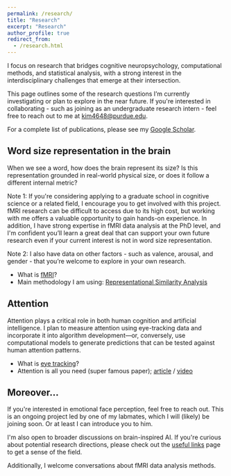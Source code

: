 ```yaml
---
permalink: /research/
title: "Research"
excerpt: "Research"
author_profile: true
redirect_from: 
  - /research.html
---
```


I focus on research that bridges cognitive neuropsychology, computational methods, and statistical analysis, with a strong interest in the interdisciplinary challenges that emerge at their intersection.

This page outlines some of the research questions I’m currently investigating or plan to explore in the near future. If you're interested in collaborating - such as joining as an undergraduate research intern - feel free to reach out to me at kim4648@purdue.edu.

For a complete list of publications, please see my [Google Scholar](https://scholar.google.com/citations?user=c0PqBXwAAAAJ&hl=en).


## Word size representation in the brain
When we see a word, how does the brain represent its size? Is this representation grounded in real-world physical size, or does it follow a different internal metric?

Note 1: If you're considering applying to a graduate school in cognitive science or a related field, I encourage you to get involved with this project. fMRI research can be difficult to access due to its high cost, but working with me offers a valuable opportunity to gain hands-on experience. In addition, I have strong expertise in fMRI data analysis at the PhD level, and I'm confident you’ll learn a great deal that can support your own future research even if your current interest is not in word size representation.

Note 2: I also have data on other factors - such as valence, arousal, and gender - that you’re welcome to explore in your own research.

* What is [fMRI](https://www.youtube.com/watch?v=rJjHjnzmvDI)?
* Main methodology I am using: [Representational Similarity Analysis](https://www.frontiersin.org/journals/systems-neuroscience/articles/10.3389/neuro.06.004.2008/full)


## Attention
Attention plays a critical role in both human cognition and artificial intelligence. I plan to measure attention using eye-tracking data and incorporate it into algorithm development—or, conversely, use computational models to generate predictions that can be tested against human attention patterns.

* What is [eye tracking](https://www.youtube.com/watch?v=sbkbekz82wQ)?
* Attention is all you need (super famous paper); [article](https://proceedings.neurips.cc/paper_files/paper/2017/file/3f5ee243547dee91fbd053c1c4a845aa-Paper.pdf) / [video](https://www.youtube.com/watch?v=eMlx5fFNoYc)


## Moreover...
If you're interested in emotional face perception, feel free to reach out. This is an ongoing project led by one of my labmates, which I will (likely) be joining soon. Or at least I can introduce you to him.

I'm also open to broader discussions on brain-inspired AI. If you're curious about potential research directions, please check out the [useful links](useful-links.md) page to get a sense of the field.

Additionally, I welcome conversations about fMRI data analysis methods.
